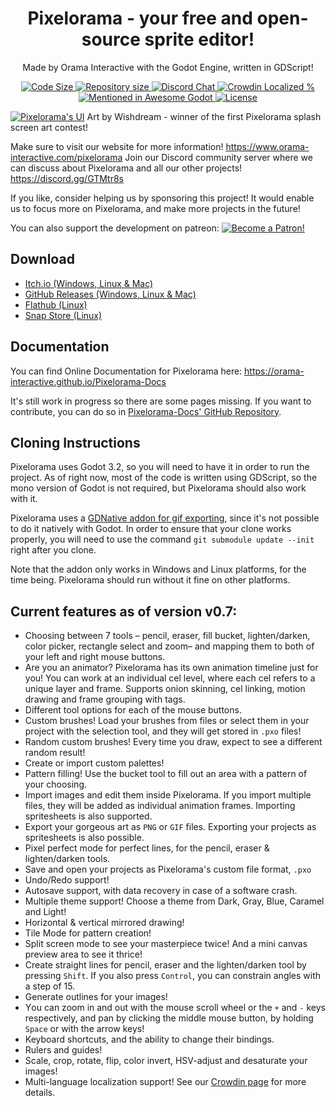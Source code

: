 <p align="center">
    <h1 align = "center">Pixelorama - your free and open-source sprite editor!</h1>
</p>
<p align="center">
    Made by Orama Interactive with the Godot Engine, written in GDScript!
</p>
 <p align="center">  
    <a href="https://github.com/Orama-Interactive/Pixelorama">
        <img src="https://img.shields.io/github/languages/code-size/Orama-Interactive/Pixelorama.svg" alt="Code Size" />
    </a>
    <a href="https://github.com/Orama-Interactive/Pixelorama">
        <img src="https://img.shields.io/github/repo-size/Orama-Interactive/Pixelorama.svg" alt="Repository size" />
    </a>
    <a href="https://discord.gg/GTMtr8s">
        <img src="https://discordapp.com/api/guilds/645793202393186339/embed.png" alt="Discord Chat" />
    </a>
    <a href="https://crowdin.com/project/pixelorama">
        <img src="https://badges.crowdin.net/pixelorama/localized.svg" alt="Crowdin Localized %" />
    </a>
    <a href="https://github.com/Calinou/awesome-godot">
        <img src="https://awesome.re/mentioned-badge.svg" alt="Mentioned in Awesome Godot" />
    </a>
    <a href="https://github.com/Orama-Interactive/Pixelorama/blob/master/LICENSE">
        <img src="https://img.shields.io/github/license/Orama-Interactive/Pixelorama.svg" alt="License" />
    </a>
</p>
 
[![Pixelorama's UI](https://static.wixstatic.com/media/673cdd_061f5f9602ea4c35b6d4f3c50713d36a~mv2.png)](https://www.youtube.com/watch?v=NLb0TNxZ27E&list=PLVEP1Zz6BUpBiQC0CB6eNBhhLF4tEwBB-&index=10)
Art by Wishdream - winner of the first Pixelorama splash screen art contest!

Make sure to visit our website for more information! https://www.orama-interactive.com/pixelorama
Join our Discord community server​ where we can discuss about Pixelorama and all our other projects! https://discord.gg/GTMtr8s

If you like, consider helping us by sponsoring this project! It would enable us to focus more on Pixelorama, and make more projects in the future!

You can also support the development on patreon: [![Become a Patron!](https://c5.patreon.com/external/logo/become_a_patron_button.png)](https://patreon.com/OramaInteractive)

## Download
- [Itch.io (Windows, Linux & Mac)](https://orama-interactive.itch.io/pixelorama)
- [GitHub Releases (Windows, Linux & Mac)](https://github.com/Orama-Interactive/Pixelorama/releases)
- [Flathub (Linux)](https://flathub.org/apps/details/com.orama_interactive.Pixelorama)
- [Snap Store (Linux)](https://snapcraft.io/pixelorama)

## Documentation
You can find Online Documentation for Pixelorama here: https://orama-interactive.github.io/Pixelorama-Docs

It's still work in progress so there are some pages missing. If you want to contribute, you can do so in [Pixelorama-Docs' GitHub Repository](https://github.com/Orama-Interactive/Pixelorama-Docs).

## Cloning Instructions
Pixelorama uses Godot 3.2, so you will need to have it in order to run the project.
As of right now, most of the code is written using GDScript, so the mono version of Godot is not required, but Pixelorama should also work with it.

Pixelorama uses a [GDNative addon for gif exporting](https://github.com/novhack/godot-gifexporter), since it's not possible to do it natively with Godot. In order to ensure that your clone works properly, you will need to use the command `git submodule update --init` right after you clone.

Note that the addon only works in Windows and Linux platforms, for the time being. Pixelorama should run without it fine on other platforms. 

## Current features as of version v0.7:

- Choosing between 7 tools – pencil, eraser, fill bucket, lighten/darken, color picker, rectangle select and zoom– and mapping them to both of your left and right mouse buttons.
- Are you an animator? Pixelorama has its own animation timeline just for you! You can work at an individual cel level, where each cel refers to a unique layer and frame. Supports onion skinning, cel linking, motion drawing and frame grouping with tags.
- Different tool options for each of the mouse buttons.
- Custom brushes! Load your brushes from files or select them in your project with the selection tool, and they will get stored in `.pxo` files!
- Random custom brushes! Every time you draw, expect to see a different random result!
- Create or import custom palettes!
- Pattern filling! Use the bucket tool to fill out an area with a pattern of your choosing.
- Import images and edit them inside Pixelorama. If you import multiple files, they will be added as individual animation frames. Importing spritesheets is also supported.
- Export your gorgeous art as `PNG` or `GIF` files. Exporting your projects as spritesheets is also possible.
- Pixel perfect mode for perfect lines, for the pencil, eraser & lighten/darken tools.
- Save and open your projects as Pixelorama's custom file format, `.pxo`
- Undo/Redo support!
- Autosave support, with data recovery in case of a software crash.
- Multiple theme support! Choose a theme from Dark, Gray, Blue, Caramel and Light!
- Horizontal & vertical mirrored drawing!
- Tile Mode for pattern creation!
- Split screen mode to see your masterpiece twice! And a mini canvas preview area to see it thrice!
- Create straight lines for pencil, eraser and the lighten/darken tool by pressing `Shift`. If you also press `Control`, you can constrain angles with a step of 15.
- Generate outlines for your images!
- Υou can zoom in and out with the mouse scroll wheel or the `+` and `-` keys respectively, and pan by clicking the middle mouse button, by holding `Space` or with the arrow keys!
- Keyboard shortcuts, and the ability to change their bindings.
- Rulers and guides!
- Scale, crop, rotate, flip, color invert, HSV-adjust and desaturate your images!
- Multi-language localization support! See our [Crowdin page](https://crowdin.com/project/pixelorama) for more details.
